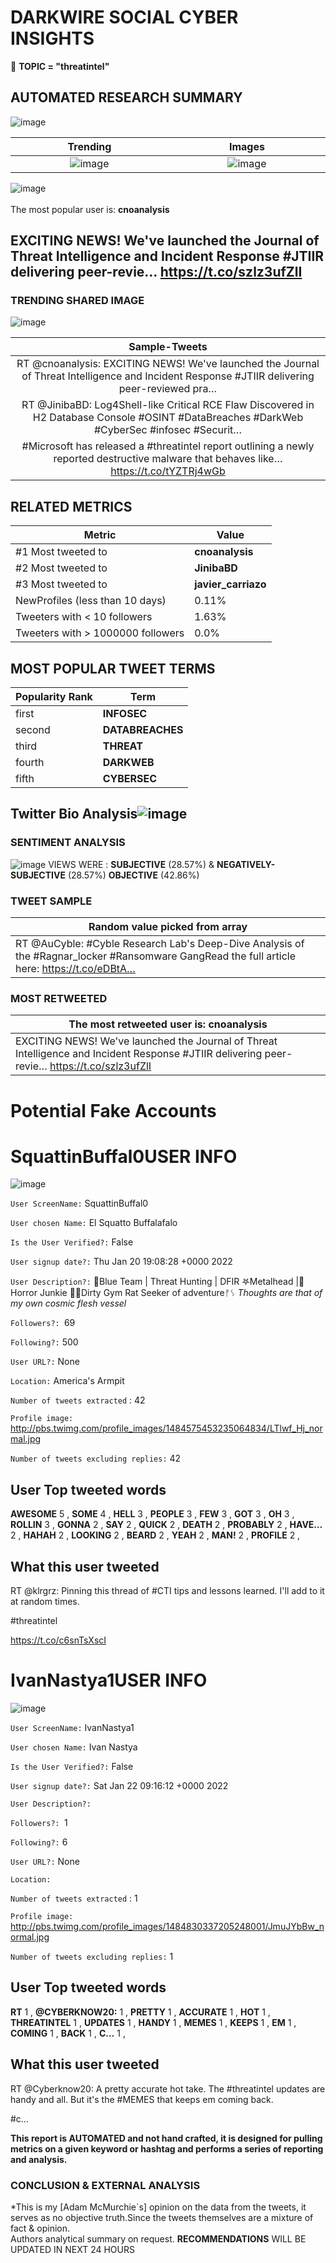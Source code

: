 # DARKWIRE SOCIAL CYBER INSIGHTS 
&#x1F34E; **TOPIC = "threatintel"**

## AUTOMATED RESEARCH SUMMARY
  ![image](darkLogo.png)   

|  Trending  |   Images | 
:-------------------------:|:-------------------------:
|  ![image](assets/threatintel/imageFile1.jpg)     <img width=200/> | ![image](assets/threatintel/imageFile2.jpg) <img width=200/> |   
 
 
![image](assets/threatintel/TWEETS.png)
<br></br>
The most popular user is: **cnoanalysis**  
 

## EXCITING NEWS! We've launched the Journal of Threat Intelligence and Incident Response #JTIIR delivering peer-revie… https://t.co/szlz3ufZlI 

  




### TRENDING SHARED IMAGE

![image](assets/threatintel/twitterPostedImage.png)



|                **Sample-Tweets**        |
| :-------------: |
| RT @cnoanalysis: EXCITING NEWS! We've launched the Journal of Threat Intelligence and Incident Response #JTIIR delivering peer-reviewed pra… |
| RT @JinibaBD: Log4Shell-like Critical RCE Flaw Discovered in H2 Database Console #OSINT  #DataBreaches #DarkWeb #CyberSec #infosec #Securit… |
| #Microsoft has released a #threatintel report outlining a newly reported destructive malware that behaves like… https://t.co/tYZTRj4wGb |

## RELATED METRICS<br>
| Metric | Value |
| ------------- | ------------- |
| #1 Most tweeted to  | **cnoanalysis** |
| #2 Most tweeted to  | **JinibaBD** |
| #3 Most tweeted to  | **javier_carriazo** |
| NewProfiles (less than 10 days) | 0.11%  |
| Tweeters with < 10 followers  | 1.63%|
| Tweeters with > 1000000 followers  | 0.0%  |



## MOST POPULAR TWEET TERMS 


| Popularity Rank  | Term |
| ------------- | ------------- |
| first  | **INFOSEC**  |
| second  | **DATABREACHES**  |
| third  | **THREAT** |
| fourth  | **DARKWEB**  |
| fifth  | **CYBERSEC**  |


## Twitter Bio Analysis![image](assets/threatintel/BIO.png)
### SENTIMENT ANALYSIS
![image](assets/threatintel/sentiment.png)
VIEWS WERE : **SUBJECTIVE**  (28.57%) & **NEGATIVELY-SUBJECTIVE** (28.57%) **OBJECTIVE** (42.86%)

### TWEET SAMPLE 
| Random value picked from array |
| ------------- |
|RT @AuCyble: #Cyble Research Lab's Deep-Dive Analysis of the #Ragnar_locker #Ransomware GangRead the full article here: https://t.co/eDBtA… |

### MOST RETWEETED 

| The most retweeted user is: **cnoanalysis**  |
| ------------- |
| EXCITING NEWS! We've launched the Journal of Threat Intelligence and Incident Response #JTIIR delivering peer-revie… https://t.co/szlz3ufZlI |

# Potential Fake Accounts
 
# SquattinBuffal0USER INFO
![image](http://pbs.twimg.com/profile_images/1484575453235064834/LTlwf_Hj_normal.jpg)
 
`User ScreenName:` SquattinBuffal0 
 
`User chosen Name:` El Squatto Buffalafalo 
 
`Is the User Verified?:` False 
 
`User signup date?:` Thu Jan 20 19:08:28 +0000 2022 
 
`User Description?:` 🧢Blue Team | Threat Hunting | DFIR 
𖤐Metalhead |👹Horror Junkie 
🏋️‍♂️Dirty Gym Rat 
Seeker of adventureᚠᛊ 
*Thoughts are that of my own cosmic flesh vessel* 
 
`Followers?: `69 
 
`Following?:` 500 
 
`User URL?:` None 
 
`Location:` America's Armpit 
 
`Number of tweets extracted`  : 42 
 
`Profile image:` http://pbs.twimg.com/profile_images/1484575453235064834/LTlwf_Hj_normal.jpg 
 
`Number of tweets excluding replies:` 42 
 

 

 
## User Top tweeted words 
 
**AWESOME** 5 , **SOME** 4 , **HELL** 3 , **PEOPLE** 3 , **FEW** 3 , **GOT** 3 , **OH** 3 , **ROLLIN** 3 , **GONNA** 2 , **SAY** 2 , **QUICK** 2 , **DEATH** 2 , **PROBABLY** 2 , **HAVE…** 2 , **HAHAH** 2 , **LOOKING** 2 , **BEARD** 2 , **YEAH** 2 , **MAN!** 2 , **PROFILE** 2 , 
 
## What this user tweeted
 
RT @klrgrz: Pinning this thread of #CTI tips and lessons learned. I'll add to it at random times. 

#threatintel 

https://t.co/c6snTsXscI
 
# IvanNastya1USER INFO
![image](http://pbs.twimg.com/profile_images/1484830337205248001/JmuJYbBw_normal.jpg)
 
`User ScreenName:` IvanNastya1 
 
`User chosen Name:` Ivan Nastya 
 
`Is the User Verified?:` False 
 
`User signup date?:` Sat Jan 22 09:16:12 +0000 2022 
 
`User Description?:`  
 
`Followers?: `1 
 
`Following?:` 6 
 
`User URL?:` None 
 
`Location:`  
 
`Number of tweets extracted`  : 1 
 
`Profile image:` http://pbs.twimg.com/profile_images/1484830337205248001/JmuJYbBw_normal.jpg 
 
`Number of tweets excluding replies:` 1 
 

 

 
## User Top tweeted words 
 
**RT** 1 , **@CYBERKNOW20:** 1 , **PRETTY** 1 , **ACCURATE** 1 , **HOT** 1 , **THREATINTEL** 1 , **UPDATES** 1 , **HANDY** 1 , **MEMES** 1 , **KEEPS** 1 , **EM** 1 , **COMING** 1 , **BACK** 1 , **C…** 1 , 
 
## What this user tweeted
 
RT @Cyberknow20: A pretty accurate hot take. The #threatintel updates are handy and all. But it's the #MEMES that keeps em coming back.

#c…
 

<b> This report is AUTOMATED and not hand crafted, it is designed for pulling metrics on a given keyword or hashtag and performs a series of reporting and analysis.</b>  
### CONCLUSION & EXTERNAL ANALYSIS

*This is my [Adam McMurchie`s] opinion on the data from the tweets, it serves as no objective truth.Since the tweets themselves are a mixture of fact & opinion.<br>
Authors analytical summary on request.
**RECOMMENDATIONS** WILL BE UPDATED IN NEXT  24 HOURS <br>
